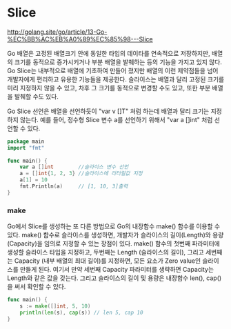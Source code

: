 # Slice

http://golang.site/go/article/13-Go-%EC%BB%AC%EB%A0%89%EC%85%98---Slice

Go 배열은 고정된 배열크기 안에 동일한 타입의 데이타를 연속적으로 저장하지만, 배열의 크기를 동적으로 증가시키거나 부분 배열을 발췌하는 등의 기능을 가지고 있지 않다. Go Slice는 내부적으로 배열에 기초하여 만들어 졌지만 배열의 이런 제약점들을 넘어 개발자에게 편리하고 유용한 기능들을 제공한다. 슬라이스는 배열과 달리 고정된 크기를 미리 지정하지 않을 수 있고, 차후 그 크기를 동적으로 변경할 수도 있고, 또한 부분 배열을 발췌할 수도 있다.


Go Slice 선언은 배열을 선언하듯이 "var v []T" 처럼 하는데 배열과 달리 크기는 지정하지 않는다. 예를 들어, 정수형 Slice 변수 a를 선언하기 위해서 "var a []int" 처럼 선언할 수 있다.

~~~go
package main
import "fmt"
 
func main() {
    var a []int        //슬라이스 변수 선언
    a = []int{1, 2, 3} //슬라이스에 리터럴값 지정
    a[1] = 10
    fmt.Println(a)     // [1, 10, 3]출력
}
~~~

### make 

Go에서 Slice를 생성하는 또 다른 방법으로 Go의 내장함수 make() 함수를 이용할 수 있다. make() 함수로 슬라이스를 생성하면, 개발자가 슬라이스의 길이(Length)와 용량(Capacity)을 임의로 지정할 수 있는 장점이 있다. make() 함수의 첫번째 파라미터에 생성할 슬라이스 타입을 지정하고, 두번째는 Length (슬라이스의 길이), 그리고 세번째는 Capacity (내부 배열의 최대 길이)를 지정하면, 모든 요소가 Zero value인 슬라이스를 만들게 된다. 여기서 만약 세번째 Capacity 파라미터를 생략하면 Capacity는 Length와 같은 값을 갖는다. 그리고 슬라이스의 길이 및 용량은 내장함수 len(), cap()을 써서 확인할 수 있다.

~~~go
func main() {
    s := make([]int, 5, 10)
    println(len(s), cap(s)) // len 5, cap 10
}
~~~